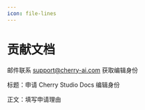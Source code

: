 ```yaml
---
icon: file-lines
---
```


# 贡献文档

邮件联系 support@cherry-ai.com 获取编辑身份

标题：申请 Cherry Studio Docs 编辑身份

正文：填写申请理由
